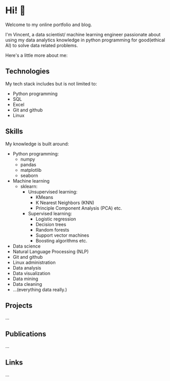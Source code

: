 # **Hi!** 👋
Welcome to my online portfolio and blog.

I'm Vincent, a data scientist/ machine learning engineer passionate about
using my data analytics knowledge in python
programming for good(ethical AI) to solve data
related problems.  

Here's a little more about me:

## **Technologies**
My tech stack includes but is not limited to:
- Python programming
- SQL
- Excel
- Git and github
- Linux

## **Skills**
My knowledge is built around:
- Python programming:
  - numpy
  - pandas
  - matplotlib
  - seaborn
- Machine learning
  - sklearn:
    - Unsupervised learning:
      - KMeans
      - K Nearest Neighbors (KNN)
      - Principle Component Analysis (PCA) etc.
    - Supervised learning:
      - Logistic regression
      - Decision trees
      - Random forests
      - Support vector machines
      - Boosting algorithms etc.
- Data science
- Natural Language Processing (NLP)
- Git and github
- Linux administration
- Data analysis
- Data visualization
- Data mining
- Data cleaning
- ...(everything data really.)


## **Projects**
...

## **Publications**
...

## **Links**
...